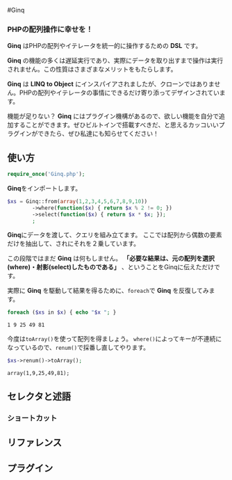 #Ginq

### PHPの配列操作に幸せを！

**Ginq** はPHPの配列やイテレータを統一的に操作するための **DSL** です。

**Ginq** の機能の多くは遅延実行であり、実際にデータを取り出すまで操作は実行されません。この性質はさまざまなメリットをもたらします。

**Ginq** は **LINQ to Object** にインスパイアされましたが、クローンではありません。PHPの配列やイテレータの事情にできるだけ寄り添ってデザインされています。

機能が足りない？ **Ginq** にはプラグイン機構があるので、欲しい機能を自分で追加することができます。ぜひビルトインで搭載すべきだ、と思えるカッコいいプラグインができたら、ぜひ私達にも知らせてください！

## 使い方


```php
require_once('Ginq.php');
```

**Ginq**をインポートします。

```php
$xs = Ginq::from(array(1,2,3,4,5,6,7,8,9,10))
        ->where(function($x) { return $x % 2 != 0; })
        ->select(function($x) { return $x * $x; });
        ;
```

**Ginq**にデータを渡して、クエリを組み立てます。
ここでは配列から偶数の要素だけを抽出して、されにそれを２乗しています。

この段階ではまだ **Ginq** は何もしません。 **「必要な結果は、元の配列を選択(where)・射影(select)したものである」** 、ということをGinqに伝えただけです。

実際に **Ginq** を駆動して結果を得るために、`foreach`で **Ginq** を反復してみます。

```php
foreach ($xs in $x) { echo "$x "; }
```

```
1 9 25 49 81
```

今度は`toArray()`を使って配列を得ましょう。
`where()`によってキーが不連続になっているので、`renum()`で採番し直してやります。

```php
$xs->renum()->toArray();
```

```
array(1,9,25,49,81);
```
## セレクタと述語

### ショートカット

## リファレンス

## プラグイン
